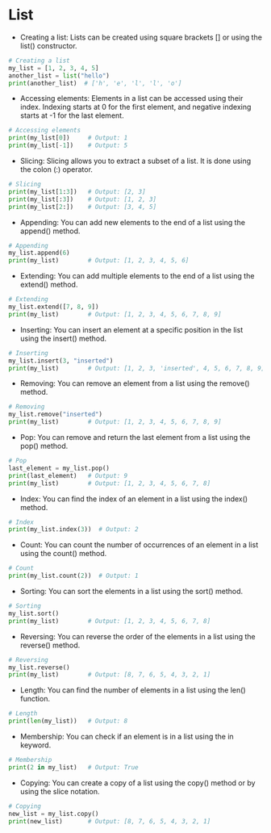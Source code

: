 # List
* Creating a list: Lists can be created using square brackets [] or using the list() constructor.
```python
# Creating a list
my_list = [1, 2, 3, 4, 5]
another_list = list("hello")
print(another_list)  # ['h', 'e', 'l', 'l', 'o']
```
* Accessing elements: Elements in a list can be accessed using their index. Indexing starts at 0 for the first element, and negative indexing starts at -1 for the last element.
```python
# Accessing elements
print(my_list[0])     # Output: 1
print(my_list[-1])    # Output: 5
```
* Slicing: Slicing allows you to extract a subset of a list. It is done using the colon (:) operator.
```python
# Slicing
print(my_list[1:3])   # Output: [2, 3]
print(my_list[:3])    # Output: [1, 2, 3]
print(my_list[2:])    # Output: [3, 4, 5]
```
* Appending: You can add new elements to the end of a list using the append() method.
```python
# Appending
my_list.append(6)
print(my_list)        # Output: [1, 2, 3, 4, 5, 6]
````
* Extending: You can add multiple elements to the end of a list using the extend() method.
```python
# Extending
my_list.extend([7, 8, 9])
print(my_list)        # Output: [1, 2, 3, 4, 5, 6, 7, 8, 9]
```
* Inserting: You can insert an element at a specific position in the list using the insert() method.
```python
# Inserting
my_list.insert(3, "inserted")
print(my_list)        # Output: [1, 2, 3, 'inserted', 4, 5, 6, 7, 8, 9]
```
* Removing: You can remove an element from a list using the remove() method.
```python
# Removing
my_list.remove("inserted")
print(my_list)        # Output: [1, 2, 3, 4, 5, 6, 7, 8, 9]
```
* Pop: You can remove and return the last element from a list using the pop() method.
```python
# Pop
last_element = my_list.pop()
print(last_element)   # Output: 9
print(my_list)        # Output: [1, 2, 3, 4, 5, 6, 7, 8]
```
* Index: You can find the index of an element in a list using the index() method.
```python
# Index
print(my_list.index(3))  # Output: 2
```
* Count: You can count the number of occurrences of an element in a list using the count() method.
```python
# Count
print(my_list.count(2))  # Output: 1
```
* Sorting: You can sort the elements in a list using the sort() method.
```python
# Sorting
my_list.sort()
print(my_list)        # Output: [1, 2, 3, 4, 5, 6, 7, 8]
```
* Reversing: You can reverse the order of the elements in a list using the reverse() method.
```python
# Reversing
my_list.reverse()
print(my_list)        # Output: [8, 7, 6, 5, 4, 3, 2, 1]
```
* Length: You can find the number of elements in a list using the len() function.
```python
# Length
print(len(my_list))   # Output: 8
```
* Membership: You can check if an element is in a list using the in keyword.
```python
# Membership
print(2 in my_list)   # Output: True
```
* Copying: You can create a copy of a list using the copy() method or by using the slice notation.
```python
# Copying
new_list = my_list.copy()
print(new_list)       # Output: [8, 7, 6, 5, 4, 3, 2, 1]
```
